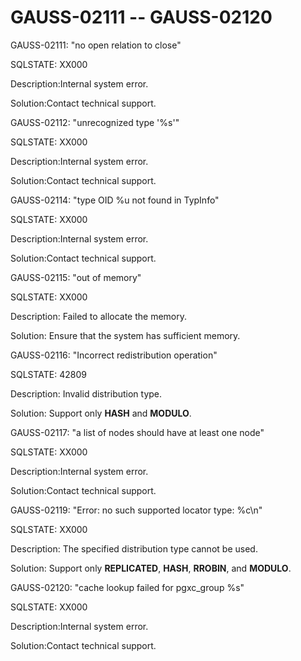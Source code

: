 # GAUSS-02111 -- GAUSS-02120<a name="EN-US_TOPIC_0302073197"></a>

GAUSS-02111: "no open relation to close"

SQLSTATE: XX000

Description:Internal system error.

Solution:Contact technical support.

GAUSS-02112: "unrecognized type '%s'"

SQLSTATE: XX000

Description:Internal system error.

Solution:Contact technical support.

GAUSS-02114: "type OID %u not found in TypInfo"

SQLSTATE: XX000

Description:Internal system error.

Solution:Contact technical support.

GAUSS-02115: "out of memory"

SQLSTATE: XX000

Description: Failed to allocate the memory.

Solution: Ensure that the system has sufficient memory.

GAUSS-02116: "Incorrect redistribution operation"

SQLSTATE: 42809

Description: Invalid distribution type.

Solution: Support only  **HASH**  and  **MODULO**.

GAUSS-02117: "a list of nodes should have at least one node"

SQLSTATE: XX000

Description:Internal system error.

Solution:Contact technical support.

GAUSS-02119: "Error: no such supported locator type: %c\\n"

SQLSTATE: XX000

Description: The specified distribution type cannot be used.

Solution: Support only  **REPLICATED**,  **HASH**,  **RROBIN**, and  **MODULO**.

GAUSS-02120: "cache lookup failed for pgxc\_group %s"

SQLSTATE: XX000

Description:Internal system error.

Solution:Contact technical support.

